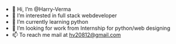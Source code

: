 - 👋 Hi, I’m @Harry-Verma
- 👀 I’m interested in full stack webdeveloper
- 🌱 I’m currently learning python
- 💞️ I’m looking for work from Internship for python/web designing
- 📫 To reach me mail at hv20812@gmail.com

<!---
Harry-Verma/Harry-Verma is a ✨ special ✨ repository because its `README.md` (this file) appears on your GitHub profile.
You can click the Preview link to take a look at your changes.
--->
